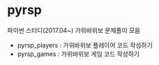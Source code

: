 # pyrsp
파이썬 스터디(2017.04~) 가위바위보 문제풀이 모음

- pyrsp_players : 가위바위보 플레이어 코드 작성하기
- pyrsp_games  : 가위바위보 게임 코드 작성하기
